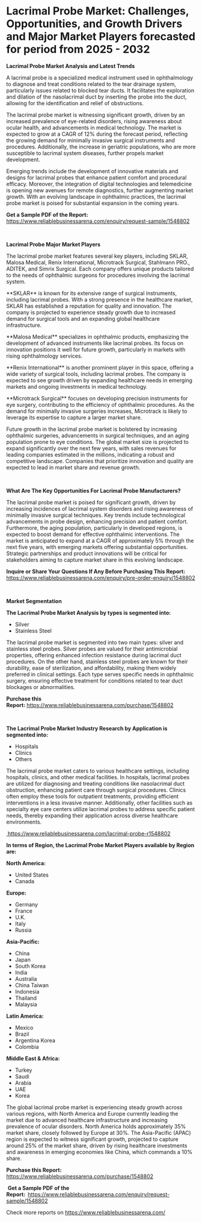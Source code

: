 <p><h1>Lacrimal Probe Market: Challenges, Opportunities, and Growth Drivers and Major Market Players forecasted for period from 2025 - 2032</h1></p><p><strong>Lacrimal Probe Market Analysis and Latest Trends</strong></p>
<p><p>A lacrimal probe is a specialized medical instrument used in ophthalmology to diagnose and treat conditions related to the tear drainage system, particularly issues related to blocked tear ducts. It facilitates the exploration and dilation of the nasolacrimal duct by inserting the probe into the duct, allowing for the identification and relief of obstructions.</p><p>The lacrimal probe market is witnessing significant growth, driven by an increased prevalence of eye-related disorders, rising awareness about ocular health, and advancements in medical technology. The market is expected to grow at a CAGR of 12% during the forecast period, reflecting the growing demand for minimally invasive surgical instruments and procedures. Additionally, the increase in geriatric populations, who are more susceptible to lacrimal system diseases, further propels market development.</p><p>Emerging trends include the development of innovative materials and designs for lacrimal probes that enhance patient comfort and procedural efficacy. Moreover, the integration of digital technologies and telemedicine is opening new avenues for remote diagnostics, further augmenting market growth. With an evolving landscape in ophthalmic practices, the lacrimal probe market is poised for substantial expansion in the coming years.</p></p>
<p><strong>Get a Sample PDF of the Report:&nbsp;</strong> <a href="https://www.reliablebusinessarena.com/enquiry/request-sample/1548802?utm_campaign=2485&utm_medium=2&utm_source=Github&utm_content=ia&utm_term=04032025&utm_id=lacrimal-probe">https://www.reliablebusinessarena.com/enquiry/request-sample/1548802</a></p>
<p>&nbsp;</p>
<p><strong>Lacrimal Probe Major Market Players</strong></p>
<p><p>The lacrimal probe market features several key players, including SKLAR, Malosa Medical, Renix International, Microtrack Surgical, Stahlmann PRO., ADITEK, and Simrix Surgical. Each company offers unique products tailored to the needs of ophthalmic surgeons for procedures involving the lacrimal system.</p><p>**SKLAR** is known for its extensive range of surgical instruments, including lacrimal probes. With a strong presence in the healthcare market, SKLAR has established a reputation for quality and innovation. The company is projected to experience steady growth due to increased demand for surgical tools and an expanding global healthcare infrastructure.</p><p>**Malosa Medical** specializes in ophthalmic products, emphasizing the development of advanced instruments like lacrimal probes. Its focus on innovation positions it well for future growth, particularly in markets with rising ophthalmology services.</p><p>**Renix International** is another prominent player in this space, offering a wide variety of surgical tools, including lacrimal probes. The company is expected to see growth driven by expanding healthcare needs in emerging markets and ongoing investments in medical technology.</p><p>**Microtrack Surgical** focuses on developing precision instruments for eye surgery, contributing to the efficiency of ophthalmic procedures. As the demand for minimally invasive surgeries increases, Microtrack is likely to leverage its expertise to capture a larger market share.</p><p>Future growth in the lacrimal probe market is bolstered by increasing ophthalmic surgeries, advancements in surgical techniques, and an aging population prone to eye conditions. The global market size is projected to expand significantly over the next few years, with sales revenues for leading companies estimated in the millions, indicating a robust and competitive landscape. Companies that prioritize innovation and quality are expected to lead in market share and revenue growth.</p></p>
<p>&nbsp;</p>
<p><strong>What Are The Key Opportunities For Lacrimal Probe Manufacturers?</strong></p>
<p><p>The lacrimal probe market is poised for significant growth, driven by increasing incidences of lacrimal system disorders and rising awareness of minimally invasive surgical techniques. Key trends include technological advancements in probe design, enhancing precision and patient comfort. Furthermore, the aging population, particularly in developed regions, is expected to boost demand for effective ophthalmic interventions. The market is anticipated to expand at a CAGR of approximately 5% through the next five years, with emerging markets offering substantial opportunities. Strategic partnerships and product innovations will be critical for stakeholders aiming to capture market share in this evolving landscape.</p></p>
<p><strong>Inquire or Share Your Questions If Any Before Purchasing This Report:</strong> <a href="https://www.reliablebusinessarena.com/enquiry/pre-order-enquiry/1548802?utm_campaign=2485&utm_medium=2&utm_source=Github&utm_content=ia&utm_term=04032025&utm_id=lacrimal-probe">https://www.reliablebusinessarena.com/enquiry/pre-order-enquiry/1548802</a></p>
<p>&nbsp;</p>
<p><strong>Market Segmentation</strong></p>
<p><strong>The Lacrimal Probe Market Analysis by types is segmented into:</strong></p>
<p><ul><li>Silver</li><li>Stainless Steel</li></ul></p>
<p><p>The lacrimal probe market is segmented into two main types: silver and stainless steel probes. Silver probes are valued for their antimicrobial properties, offering enhanced infection resistance during lacrimal duct procedures. On the other hand, stainless steel probes are known for their durability, ease of sterilization, and affordability, making them widely preferred in clinical settings. Each type serves specific needs in ophthalmic surgery, ensuring effective treatment for conditions related to tear duct blockages or abnormalities.</p></p>
<p><strong>Purchase this Report:&nbsp;</strong><a href="https://www.reliablebusinessarena.com/purchase/1548802?utm_campaign=2485&utm_medium=2&utm_source=Github&utm_content=ia&utm_term=04032025&utm_id=lacrimal-probe">https://www.reliablebusinessarena.com/purchase/1548802</a></p>
<p>&nbsp;</p>
<p><strong>The Lacrimal Probe Market Industry Research by Application is segmented into:</strong></p>
<p><ul><li>Hospitals</li><li>Clinics</li><li>Others</li></ul></p>
<p><p>The lacrimal probe market caters to various healthcare settings, including hospitals, clinics, and other medical facilities. In hospitals, lacrimal probes are utilized for diagnosing and treating conditions like nasolacrimal duct obstruction, enhancing patient care through surgical procedures. Clinics often employ these tools for outpatient treatments, providing efficient interventions in a less invasive manner. Additionally, other facilities such as specialty eye care centers utilize lacrimal probes to address specific patient needs, thereby expanding their application across diverse healthcare environments.</p></p>
<p><a href="https://www.reliablebusinessarena.com/lacrimal-probe-r1548802?utm_campaign=2485&utm_medium=2&utm_source=Github&utm_content=ia&utm_term=04032025&utm_id=lacrimal-probe">&nbsp;https://www.reliablebusinessarena.com/lacrimal-probe-r1548802</a></p>
<p><strong>In terms of Region, the Lacrimal Probe Market Players available by Region are:</strong></p>
<p>
    <p> <strong> North America: </strong>
        <ul>
            <li>United States</li>
            <li>Canada</li>
        </ul>
        </p> 
    <p> <strong> Europe: </strong>
        <ul>
            <li>Germany</li>
            <li>France</li>
            <li>U.K.</li>
            <li>Italy</li>
            <li>Russia</li>
        </ul>
        </p> 
    <p> <strong> Asia-Pacific: </strong>
        <ul>
            <li>China</li>
            <li>Japan</li>
            <li>South Korea</li>
            <li>India</li>
            <li>Australia</li>
            <li>China Taiwan</li>
            <li>Indonesia</li>
            <li>Thailand</li>
            <li>Malaysia</li>
        </ul>
        </p> 
    <p> <strong> Latin America: </strong>
        <ul>
            <li>Mexico</li>
            <li>Brazil</li>
            <li>Argentina Korea</li>
            <li>Colombia</li>
        </ul>
        </p> 
    <p> <strong> Middle East & Africa: </strong>
        <ul>
            <li>Turkey</li>
            <li>Saudi</li>
            <li>Arabia</li>
            <li>UAE</li>
            <li>Korea</li>
        </ul>
    </p>
    </p>
<p><p>The global lacrimal probe market is experiencing steady growth across various regions, with North America and Europe currently leading the market due to advanced healthcare infrastructure and increasing prevalence of ocular disorders. North America holds approximately 35% market share, closely followed by Europe at 30%. The Asia-Pacific (APAC) region is expected to witness significant growth, projected to capture around 25% of the market share, driven by rising healthcare investments and awareness in emerging economies like China, which commands a 10% share.</p></p>
<p><strong>Purchase this Report: </strong><a href="https://www.reliablebusinessarena.com/purchase/1548802?utm_campaign=2485&utm_medium=2&utm_source=Github&utm_content=ia&utm_term=04032025&utm_id=lacrimal-probe">https://www.reliablebusinessarena.com/purchase/1548802</a></p>
<p>&nbsp;<strong>Get a Sample PDF of the Report:&nbsp;&nbsp;</strong><a href="https://www.reliablebusinessarena.com/enquiry/request-sample/1548802?utm_campaign=2485&utm_medium=2&utm_source=Github&utm_content=ia&utm_term=04032025&utm_id=lacrimal-probe">https://www.reliablebusinessarena.com/enquiry/request-sample/1548802</a></p>
<p><strong></strong></p>
<p>Check more reports on <a href="https://www.reliablebusinessarena.com/?utm_campaign=2485&utm_medium=2&utm_source=Github&utm_content=ia&utm_term=04032025&utm_id=lacrimal-probe">https://www.reliablebusinessarena.com/</a></p>